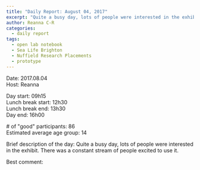 ```yaml
---
title: "Daily Report: August 04, 2017"
excerpt: "Quite a busy day, lots of people were interested in the exhibit. "
author: Reanna C-R
categories:
  - daily report
tags:
  - open lab notebook
  - Sea Life Brighton
  - Nuffield Research Placements
  - prototype
---
```


Date: 2017.08.04   
Host: Reanna 

Day start: 09h15   
Lunch break start: 12h30  
Lunch break end: 13h30  
Day end: 16h00  

\# of "good" participants: 86  
Estimated average age group: 14

Brief description of the day: Quite a busy day, lots of people were interested in the exhibit. There was a constant stream of people excited to use it.

Best comment:
